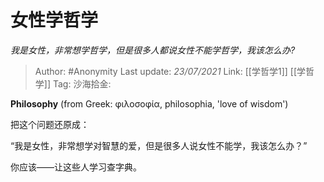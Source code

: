 # 女性学哲学
*我是女性，非常想学哲学，但是很多人都说女性不能学哲学，我该怎么办?*

> Author: #Anonymity
> Last update: *23/07/2021*
> Link: [[学哲学1]] [[学哲学]]
> Tag:
> 沙海拾金:

**Philosophy** (from Greek: φιλοσοφία, philosophia, 'love of wisdom')

把这个问题还原成：

“我是女性，非常想学对智慧的爱，但是很多人说女性不能学，我该怎么办？”

你应该——让这些人学习查字典。
